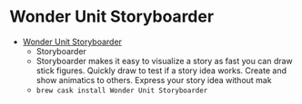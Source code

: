 # Wonder Unit Storyboarder
- [Wonder Unit Storyboarder](https://wonderunit.com/storyboarder/)
  -  Storyboarder
  - Storyboarder makes it easy to visualize a story as fast you can draw stick figures. Quickly draw to test if a story idea works. Create and show animatics to others. Express your story idea without mak
  - `brew cask install Wonder Unit Storyboarder`
